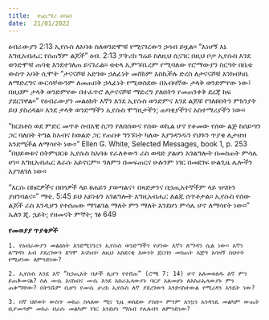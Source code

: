 ```yaml
---
title:  ተጨማሪ ሀሳብ
date:  21/01/2022
---
```


ዕብራውያን 2:13 ኢየሱስ ለአባቱ ስለወንድሞቹ  የሚናገረውን ኃሳብ ይዟል። “እነሆኝ እኔ እግዚአብሔር የሰጠኝም ልጆች” ዕብ. 2:13 ፓትሪክ ግሬይ ስለዚህ ሲናገር በዚህ ቦታ ኢየሱስ እንደ ወንድሞቹ ጠባቂ እንደተገለጠ ይናገራል። ቱቴላ ኢምፑቤረም የሚባለው የሮማውያን ስርዓት በቤቱ ውስጥ አባት ሲሞት “ታናናሾቹ አድገው ኃለፊነት መሸከም እስኪችሉ ድረስ ለታናናሾቹ እንክብካቤ ለማድረግና ውርሳቸውንም ለመጠበቅ ኃላፊነት የሚወስደው በአብዛኛው ታላቅ ወንድምየው ነው፤ በዚህም ታላቅ ወንድምየው በተፈጥሮ ለታናናሾቹ ማድረግ ያለበትን የመጠንቀቅ ደረጃ ከፍ ያደርገዋል።” የዕብራውያን መልዕክት እኛን እንደ ኢየሱስ ወንድምና እንደ ልጆቹ የገለፀበትን ምክንያት ይህ ያስረዳል። እንደ ታላቅ ወንድማችን ኢየሱስ ሞግዚታችን; ጠባቂያችንና አስተማሪያችን ነው።

“ክርስቶስ ወደ ምድር መጥቶ ሰብአዊ ስጋን የለበሰውና የሰው ወኪል ሆኖ የቆመው የሰው ልጅ ከሰይጣን ጋር ባለበት ትግል ከአብና ከወልድ ጋር የጠበቀ ግንኙነት ካለው እያንዳንዱን የህጉን ጥያቄ ሊታዘዝ እንደሚችል ለማሳየት ነው።” Ellen G. White, Selected Messages, book 1, p. 253 “በህይወቱና በትምህርቱ ኢየሱስ ከአባቱ የፈለቀውን ራስ ወዳድ ያልሆነ አገልግሎት በመስጠት ምሳሌ ሆነ። እግዚአብሔር ለራሱ አይኖርም። ዓለምን በመፍጠርና ሁሉንም ነገር በመደገፍ ሁልጊዜ ሌሎችን እያገለገለ ነው።

“እርሱ በክፎዎችና በበጎዎች ላይ ፀሐይን ያወጣልና፥ በጻድቃንና በኃጢአተኞችም ላይ ዝናቡን ያዘንባልና።” ማቴ. 5:45 ይህ አይነቱን አገልግሎት እግዚአብሔር ለልጁ ሰጥቶታል። ኢየሱስ የሰው ልጆች ራስ እንዲሆን የተሰጠው ማገልገል ማለት ምን ማለት እንደሆነ ምሳሌ ሆኖ ለማሳየት ነው።” ኤለን ጂ. ኋይት; የዘመናት ምኞት; ገፅ 649

**የመወያያ ጥያቄዎች**

`1. የዕብራውያን መልዕክት እንደሚነግረን ኢየሱስ ወንድማችን የሆነው እኛን ለማዳን ሲል ነው። እኛን ለማዳን አብ ያደረገውን ደግሞ እናስብ። ለዚህ አስደናቂ እውነት ጀርባን መስጠት እጅግ አሳዛኝ ስህተት የሚሆነው ለምንድነው?`

`2. ኢየሱስ እንደ እኛ “ከኃጢአት በታች ሊሆን የተሸጠ” (ሮሜ 7: 14) ሆኖ አለመወለዱ ለኛ ምን ይጠቅመናል? ስለ ሙሴ እናስብና ሙሴ እንደ እስራኤላውያኑ ባርያ አለመሆኑ ለእስራኤላውያኑ ምን ጠቀማቸው? በትንሹም ቢሆን የሙሴ ታሪክ ኢየሱስ ለኛ ያደረገውን እንድናስተውል የሚረዳን እንዴት ነው?`

`3. በኛ ህይወት ውስጥ መከራ ስላለው ሚና ጊዜ ወስደው ያስቡ። ምንም እንኳን አንዳንዴ መልካም ውጤት ቢያመጣም መከራ በራሱ መልካም ነገር እንደሆነ ማሰብ የሌለብን ለምንድነው?`